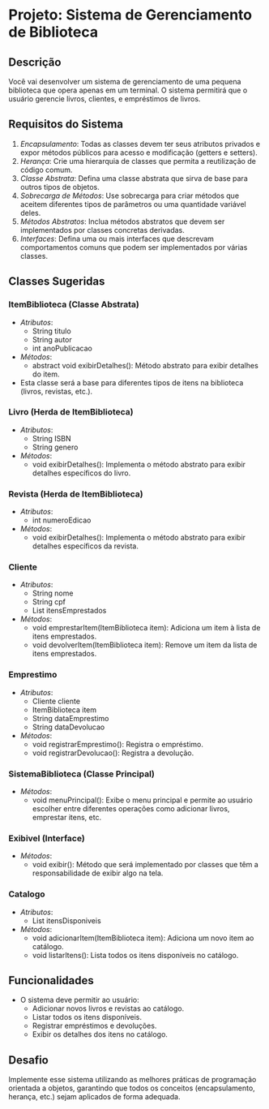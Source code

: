 # Projeto: Sistema de Gerenciamento de Biblioteca

## Descrição
Você vai desenvolver um sistema de gerenciamento de uma pequena biblioteca que opera apenas em um terminal. O sistema permitirá que o usuário gerencie livros, clientes, e empréstimos de livros.

## Requisitos do Sistema
1. *Encapsulamento*: Todas as classes devem ter seus atributos privados e expor métodos públicos para acesso e modificação (getters e setters).
2. *Herança*: Crie uma hierarquia de classes que permita a reutilização de código comum.
3. *Classe Abstrata*: Defina uma classe abstrata que sirva de base para outros tipos de objetos.
4. *Sobrecarga de Métodos*: Use sobrecarga para criar métodos que aceitem diferentes tipos de parâmetros ou uma quantidade variável deles.
5. *Métodos Abstratos*: Inclua métodos abstratos que devem ser implementados por classes concretas derivadas.
6. *Interfaces*: Defina uma ou mais interfaces que descrevam comportamentos comuns que podem ser implementados por várias classes.

## Classes Sugeridas

### ItemBiblioteca (Classe Abstrata)
- *Atributos*:
  - String titulo
  - String autor
  - int anoPublicacao
- *Métodos*:
  - abstract void exibirDetalhes(): Método abstrato para exibir detalhes do item.
- Esta classe será a base para diferentes tipos de itens na biblioteca (livros, revistas, etc.).

### Livro (Herda de ItemBiblioteca)
- *Atributos*:
  - String ISBN
  - String genero
- *Métodos*:
  - void exibirDetalhes(): Implementa o método abstrato para exibir detalhes específicos do livro.

### Revista (Herda de ItemBiblioteca)
- *Atributos*:
  - int numeroEdicao
- *Métodos*:
  - void exibirDetalhes(): Implementa o método abstrato para exibir detalhes específicos da revista.

### Cliente
- *Atributos*:
  - String nome
  - String cpf
  - List<ItemBiblioteca> itensEmprestados
- *Métodos*:
  - void emprestarItem(ItemBiblioteca item): Adiciona um item à lista de itens emprestados.
  - void devolverItem(ItemBiblioteca item): Remove um item da lista de itens emprestados.

### Emprestimo
- *Atributos*:
  - Cliente cliente
  - ItemBiblioteca item
  - String dataEmprestimo
  - String dataDevolucao
- *Métodos*:
  - void registrarEmprestimo(): Registra o empréstimo.
  - void registrarDevolucao(): Registra a devolução.

### SistemaBiblioteca (Classe Principal)
- *Métodos*:
  - void menuPrincipal(): Exibe o menu principal e permite ao usuário escolher entre diferentes operações como adicionar livros, emprestar itens, etc.

### Exibivel (Interface)
- *Métodos*:
  - void exibir(): Método que será implementado por classes que têm a responsabilidade de exibir algo na tela.

### Catalogo
- *Atributos*:
  - List<ItemBiblioteca> itensDisponiveis
- *Métodos*:
  - void adicionarItem(ItemBiblioteca item): Adiciona um novo item ao catálogo.
  - void listarItens(): Lista todos os itens disponíveis no catálogo.

## Funcionalidades
- O sistema deve permitir ao usuário:
  - Adicionar novos livros e revistas ao catálogo.
  - Listar todos os itens disponíveis.
  - Registrar empréstimos e devoluções.
  - Exibir os detalhes dos itens no catálogo.

## Desafio
Implemente esse sistema utilizando as melhores práticas de programação orientada a objetos, garantindo que todos os conceitos (encapsulamento, herança, etc.) sejam aplicados de forma adequada.
